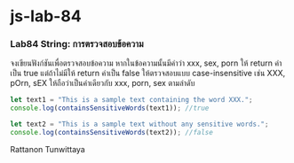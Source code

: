 # js-lab-84
### Lab84 String: การตรวจสอบข้อความ
จงเขียนฟังก์ชันเพื่อตรวจสอบข้อความ หากในข้อความนั้นมีคำว่า xxx, sex, porn ให้ return ค่าเป็น true แต่ถ้าไม่มีให้ return ค่าเป็น false
ให้ตรวจสอบแบบ case-insensitive เช่น XXX, pOrn, sEX ให้ถือว่าเป็นคำเดียวกับ  xxx, porn, sex ตามลำดับ

```JavaScript
let text1 = "This is a sample text containing the word XXX.";
console.log(containsSensitiveWords(text1)); //true

let text2 = "This is a sample text without any sensitive words.";
console.log(containsSensitiveWords(text2)); //false
```
Rattanon Tunwittaya
